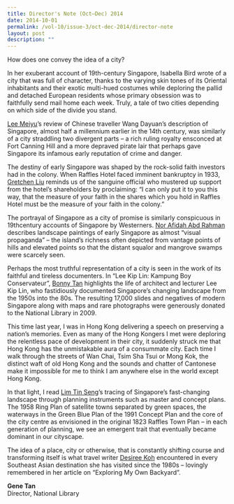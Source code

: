 ```yaml
---
title: Director's Note (Oct–Dec) 2014
date: 2014-10-01
permalink: /vol-10/issue-3/oct-dec-2014/director-note
layout: post
description: ""
---
```


How does one convey the idea of a city? 

In her exuberant account of 19th-century Singapore, Isabella Bird wrote of a city that was full of character, thanks to the varying skin tones of its Oriental inhabitants and their exotic multi-hued costumes while deploring the pallid and detached European residents whose primary obsession was to faithfully send mail home each week. Truly, a tale of two cities depending on which side of the divide you stand.

[Lee Meiyu](/vol-10/issue-3/oct-dec-2014/dragons-tooth-strait)’s review of Chinese traveller Wang Dayuan’s description of Singapore, almost half a millennium earlier in the 14th century, was similarly of a city straddling two divergent parts – a rich ruling royalty ensconced at Fort Canning Hill and a more depraved pirate lair that perhaps gave Singapore its infamous early reputation of crime and danger. 

The destiny of early Singapore was shaped by the rock-solid faith investors had in the colony. When Raffles Hotel faced imminent bankruptcy in 1933, [Gretchen Liu](/vol-10/issue-3/oct-dec-2014/raffles-hotel) reminds us of the sanguine official who mustered up support from the hotel’s shareholders by proclaiming: “I can only put it to you this way, that the measure of your faith in the shares which you hold in Raffles Hotel must be the measure of your faith in the colony.”

The portrayal of Singapore as a city of promise is similarly conspicuous in 19thcentury accounts of Singapore by Westerners. [Nor Afidah Abd Rahman](/vol-10/issue-3/oct-dec-2014/19th-century-western) describes landscape paintings of early Singapore as almost “visual propaganda” – the island’s richness often depicted from vantage points of hills and elevated points so that the distant squalor and mangrove swamps were scarcely seen.

Perhaps the most truthful representation of a city is seen in the work of its faithful and tireless documenters. In “Lee Kip Lin: Kampung Boy Conservateur”, [Bonny Tan](/vol-10/issue-3/oct-dec-2014/lee-kip-lin) highlights the life of architect and lecturer Lee Kip Lin, who fastidiously documented Singapore’s changing landscape from the 1950s into the 80s. The resulting 17,000 slides and negatives of modern Singapore along with maps and rare photographs were generously donated to the National Library in 2009.

This time last year, I was in Hong Kong delivering a speech on preserving a nation’s memories. Even as many of the Hong Kongers I met were deploring the relentless pace of development in their city, it suddenly struck me that Hong Kong has the unmistakable aura of a consummate city. Each time I walk through the streets of Wan Chai, Tsim Sha Tsui or Mong Kok, the distinct waft of old Hong Kong and the sounds and chatter of Cantonese make it impossible for me to think I am anywhere else in the world except Hong Kong.

In that light, I read [Lim Tin Seng](/vol-10/issue-3/oct-dec-2014/concept-plan)’s tracing of Singapore’s fast-changing landscape through planning instruments such as master and concept plans. The 1958 Ring Plan of satellite towns separated by green spaces, the waterways in the Green Blue Plan of the 1991 Concept Plan and the core of the city centre as envisioned in the original 1823 Raffles Town Plan – in each generation of planning, we see an emergent trait that eventually became dominant in our cityscape.

The idea of a place, city or otherwise, that is constantly shifting course and transforming itself is what travel writer [Desiree Koh](/vol-10/issue-3/oct-dec-2014/explore-own-backyard) encountered in every Southeast Asian destination she has visited since the 1980s – lovingly remembered in her article on “Exploring My Own Backyard”.

<b>Gene Tan</b><br>Director, National Library